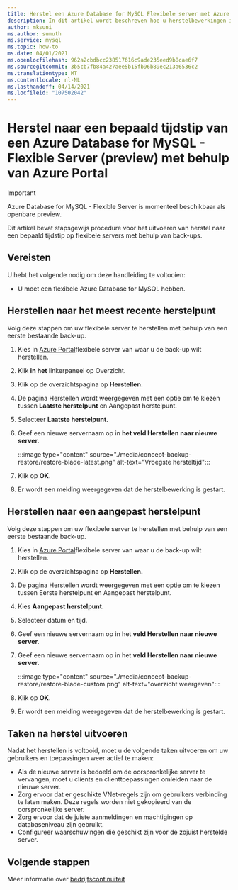 ```yaml
---
title: Herstel een Azure Database for MySQL Flexibele server met Azure Portal.
description: In dit artikel wordt beschreven hoe u herstelbewerkingen in Azure Database for MySQL Flexibele server kunt uitvoeren via de Azure Portal
author: mksuni
ms.author: sumuth
ms.service: mysql
ms.topic: how-to
ms.date: 04/01/2021
ms.openlocfilehash: 962a2cbdbcc238517616c9ade235eed9b8cae6f7
ms.sourcegitcommit: 3b5cb7fb84a427aee5b15fb96b89ec213a6536c2
ms.translationtype: MT
ms.contentlocale: nl-NL
ms.lasthandoff: 04/14/2021
ms.locfileid: "107502042"
---
```

# <a name="point-in-time-restore-of-a-azure-database-for-mysql---flexible-server-preview-using-azure-portal"></a>Herstel naar een bepaald tijdstip van een Azure Database for MySQL - Flexible Server (preview) met behulp van Azure Portal


> [!IMPORTANT]
> Azure Database for MySQL - Flexible Server is momenteel beschikbaar als openbare preview.

Dit artikel bevat stapsgewijs procedure voor het uitvoeren van herstel naar een bepaald tijdstip op flexibele servers met behulp van back-ups.

## <a name="prerequisites"></a>Vereisten

U hebt het volgende nodig om deze handleiding te voltooien:

-   U moet een flexibele Azure Database for MySQL hebben.

## <a name="restore-to-the-latest-restore-point"></a>Herstellen naar het meest recente herstelpunt

Volg deze stappen om uw flexibele server te herstellen met behulp van een eerste bestaande back-up.

1.  Kies in [Azure Portal](https://portal.azure.com/)flexibele server van waar u de back-up wilt herstellen.

2.  Klik **in het** linkerpaneel op Overzicht.

3.  Klik op de overzichtspagina op **Herstellen.**

4.  De pagina Herstellen wordt weergegeven met een optie om te kiezen tussen **Laatste herstelpunt** en Aangepast herstelpunt.

5.  Selecteer **Laatste herstelpunt.**

6.  Geef een nieuwe servernaam op in **het veld Herstellen naar nieuwe server.**

    :::image type="content" source="./media/concept-backup-restore/restore-blade-latest.png" alt-text="Vroegste hersteltijd":::

8.  Klik op **OK**.

9.  Er wordt een melding weergegeven dat de herstelbewerking is gestart.

## <a name="restoring-to-a-custom-restore-point"></a>Herstellen naar een aangepast herstelpunt

Volg deze stappen om uw flexibele server te herstellen met behulp van een eerste bestaande back-up.

1.  Kies in [Azure Portal](https://portal.azure.com/)flexibele server van waar u de back-up wilt herstellen.

2.  Klik op de overzichtspagina op **Herstellen.**

3.  De pagina Herstellen wordt weergegeven met een optie om te kiezen tussen Eerste herstelpunt en Aangepast herstelpunt.

4.  Kies **Aangepast herstelpunt.**

5.  Selecteer datum en tijd.

6.  Geef een nieuwe servernaam op in het **veld Herstellen naar nieuwe server.**

6.  Geef een nieuwe servernaam op in het **veld Herstellen naar nieuwe server.**

    :::image type="content" source="./media/concept-backup-restore/restore-blade-custom.png" alt-text="overzicht weergeven":::

7.  Klik op **OK**.

8.  Er wordt een melding weergegeven dat de herstelbewerking is gestart.


## <a name="perform-post-restore-tasks"></a>Taken na herstel uitvoeren
Nadat het herstellen is voltooid, moet u de volgende taken uitvoeren om uw gebruikers en toepassingen weer actief te maken:

- Als de nieuwe server is bedoeld om de oorspronkelijke server te vervangen, moet u clients en clienttoepassingen omleiden naar de nieuwe server.
- Zorg ervoor dat er geschikte VNet-regels zijn om gebruikers verbinding te laten maken. Deze regels worden niet gekopieerd van de oorspronkelijke server.
- Zorg ervoor dat de juiste aanmeldingen en machtigingen op databaseniveau zijn gebruikt.
- Configureer waarschuwingen die geschikt zijn voor de zojuist herstelde server.


## <a name="next-steps"></a>Volgende stappen
Meer informatie over [bedrijfscontinuïteit](concepts-business-continuity.md)
